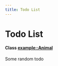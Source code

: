 ```yaml
---
title: Todo List
---
```


# Todo List


#### Class **[example::Animal](classexample_1_1_animal.md)**  

Some random todo 




    
